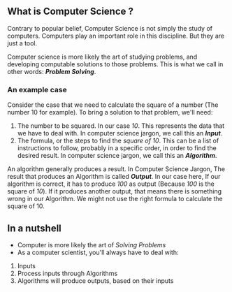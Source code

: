## What is Computer Science ?
Contrary to popular belief, Computer Science is not simply the study of computers. Computers play an important role in this discipline. But they are just a tool.

Computer science is more likely the art of studying problems, and developing computable solutions to those problems. This is what we call in other words: ***Problem Solving***.

### An example case
Consider the case that we need to calculate the square of a number (The number 10 for example). To bring a solution to that problem, we'll need:
1. The number to be squared. In our case *10*. This represents the data that we have to deal with. In computer science jargon, we call this an ***Input***.
2. The formula, or the steps to find the *square of 10*. This can be a list of instructions to follow, probably in a specific order, in order to find the desired result. In computer science jargon, we call this an ***Algorithm***.

An algorithm generally produces a result. In Computer Science Jargon, The result that produces an Algorithm is called ***Output***. In our case here, If our algorithm is correct, it has to produce *100* as output (Because *100* is the square of *10*). If it produces another output, that means there is something wrong in our Algorithm. We might not use the right  formula to calculate the square of 10.

## In a nutshell
- Computer is more likely the art of *Solving Problems*
- As a computer scientist, you'll always have to deal with:
1. Inputs
2. Process inputs through Algorithms
3. Algorithms will produce outputs, based on their inputs